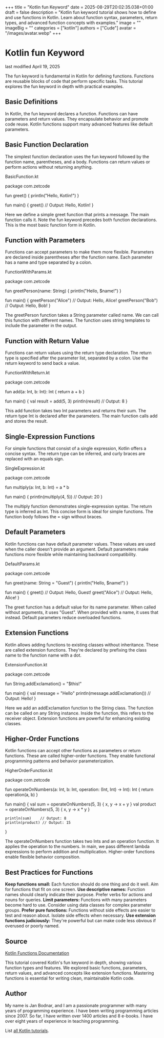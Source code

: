 +++
title = "Kotlin fun Keyword"
date = 2025-08-29T20:02:35.038+01:00
draft = false
description = "Kotlin fun keyword tutorial shows how to define and use functions in Kotlin. Learn about function syntax, parameters, return types, and advanced function concepts with examples."
image = ""
imageBig = ""
categories = ["kotlin"]
authors = ["Cude"]
avatar = "/images/avatar.webp"
+++

# Kotlin fun Keyword

last modified April 19, 2025

The fun keyword is fundamental in Kotlin for defining functions.
Functions are reusable blocks of code that perform specific tasks. This tutorial
explores the fun keyword in depth with practical examples.

## Basic Definitions

In Kotlin, the fun keyword declares a function. Functions can have
parameters and return values. They encapsulate behavior and promote code reuse.
Kotlin functions support many advanced features like default parameters.

## Basic Function Declaration

The simplest function declaration uses the fun keyword followed by
the function name, parentheses, and a body. Functions can return values or
perform actions without returning anything.

BasicFunction.kt
  

package com.zetcode

fun greet() {
    println("Hello, Kotlin!")
}

fun main() {
    greet() // Output: Hello, Kotlin!
}

Here we define a simple greet function that prints a message. The
main function calls it. Note the fun keyword precedes
both function declarations. This is the most basic function form in Kotlin.

## Function with Parameters

Functions can accept parameters to make them more flexible. Parameters are
declared inside parentheses after the function name. Each parameter has a name
and type separated by a colon.

FunctionWithParams.kt
  

package com.zetcode

fun greetPerson(name: String) {
    println("Hello, $name!")
}

fun main() {
    greetPerson("Alice") // Output: Hello, Alice!
    greetPerson("Bob")   // Output: Hello, Bob!
}

The greetPerson function takes a String parameter
called name. We can call this function with different names. The
function uses string templates to include the parameter in the output.

## Function with Return Value

Functions can return values using the return type declaration. The return type is
specified after the parameter list, separated by a colon. Use the
return keyword to send back a value.

FunctionWithReturn.kt
  

package com.zetcode

fun add(a: Int, b: Int): Int {
    return a + b
}

fun main() {
    val result = add(5, 3)
    println(result) // Output: 8
}

This add function takes two Int parameters and returns their sum.
The return type Int is declared after the parameters. The
main function calls add and stores the result.

## Single-Expression Functions

For simple functions that consist of a single expression, Kotlin offers a
concise syntax. The return type can be inferred, and curly braces are replaced
with an equals sign.

SingleExpression.kt
  

package com.zetcode

fun multiply(a: Int, b: Int) = a * b

fun main() {
    println(multiply(4, 5)) // Output: 20
}

The multiply function demonstrates single-expression syntax. The
return type is inferred as Int. This concise form is ideal for simple functions.
The function body follows the = sign without braces.

## Default Parameters

Kotlin functions can have default parameter values. These values are used when
the caller doesn't provide an argument. Default parameters make functions more
flexible while maintaining backward compatibility.

DefaultParams.kt
  

package com.zetcode

fun greet(name: String = "Guest") {
    println("Hello, $name!")
}

fun main() {
    greet()          // Output: Hello, Guest!
    greet("Alice")   // Output: Hello, Alice!
}

The greet function has a default value for its name
parameter. When called without arguments, it uses "Guest". When provided with a
name, it uses that instead. Default parameters reduce overloaded functions.

## Extension Functions

Kotlin allows adding functions to existing classes without inheritance. These
are called extension functions. They're declared by prefixing the class name to
the function name with a dot.

ExtensionFunction.kt
  

package com.zetcode

fun String.addExclamation() = "$this!"

fun main() {
    val message = "Hello"
    println(message.addExclamation()) // Output: Hello!
}

Here we add an addExclamation function to the String
class. The function can be called on any String instance. Inside the function,
this refers to the receiver object. Extension functions are powerful
for enhancing existing classes.

## Higher-Order Functions

Kotlin functions can accept other functions as parameters or return functions.
These are called higher-order functions. They enable functional programming
patterns and behavior parameterization.

HigherOrderFunction.kt
  

package com.zetcode

fun operateOnNumbers(a: Int, b: Int, operation: (Int, Int) -&gt; Int): Int {
    return operation(a, b)
}

fun main() {
    val sum = operateOnNumbers(5, 3) { x, y -&gt; x + y }
    val product = operateOnNumbers(5, 3) { x, y -&gt; x * y }
    
    println(sum)    // Output: 8
    println(product) // Output: 15
}

The operateOnNumbers function takes two Ints and an operation
function. It applies the operation to the numbers. In main, we pass
different lambda expressions to perform addition and multiplication.
Higher-order functions enable flexible behavior composition.

## Best Practices for Functions

**Keep functions small:** Each function should do one thing and
do it well. Aim for functions that fit on one screen.
**Use descriptive names:** Function names should clearly
indicate their purpose. Prefer verbs for actions and nouns for queries.
**Limit parameters:** Functions with many parameters become
hard to use. Consider using data classes for complex parameter groups.
**Prefer pure functions:** Functions without side effects are
easier to test and reason about. Isolate side effects when necessary.
**Use extension functions judiciously:** They're powerful but
can make code less obvious if overused or poorly named.

## Source

[Kotlin Functions Documentation](https://kotlinlang.org/docs/functions.html)

This tutorial covered Kotlin's fun keyword in depth, showing various
function types and features. We explored basic functions, parameters, return
values, and advanced concepts like extension functions. Mastering functions is
essential for writing clean, maintainable Kotlin code.

## Author

My name is Jan Bodnar, and I am a passionate programmer with many years of
programming experience. I have been writing programming articles since 2007. So
far, I have written over 1400 articles and 8 e-books. I have over eight years of
experience in teaching programming.

List [all Kotlin tutorials](/kotlin/).